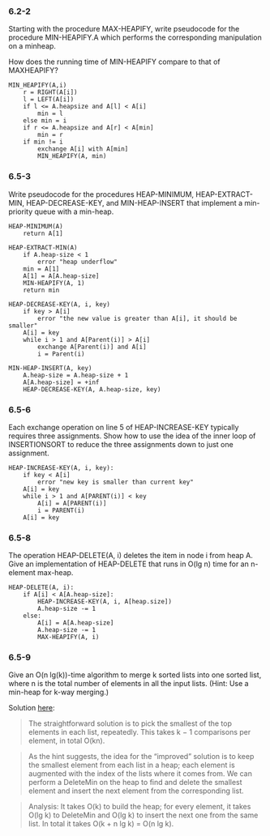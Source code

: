### 6.2-2

Starting with the procedure MAX-HEAPIFY, write pseudocode for the procedure
MIN-HEAPIFY.A which performs the corresponding manipulation on a minheap.

How does the running time of MIN-HEAPIFY compare to that of MAXHEAPIFY?

```
MIN_HEAPIFY(A,i)
	r = RIGHT(A[i])
	l = LEFT(A[i])
	if l <= A.heapsize and A[l] < A[i]
		min = l
	else min = i
	if r <= A.heapsize and A[r] < A[min]
		min = r
	if min != i
		exchange A[i] with A[min]
		MIN_HEAPIFY(A, min)
```

### 6.5-3

Write pseudocode for the procedures HEAP-MINIMUM, HEAP-EXTRACT-MIN,
HEAP-DECREASE-KEY, and MIN-HEAP-INSERT that implement a min-priority
queue with a min-heap.

```
HEAP-MINIMUM(A)
	return A[1]

HEAP-EXTRACT-MIN(A)
	if A.heap-size < 1
		error "heap underflow"
	min = A[1]
	A[1] = A[A.heap-size]
	MIN-HEAPIFY(A, 1)
	return min

HEAP-DECREASE-KEY(A, i, key)
	if key > A[i]
		error "the new value is greater than A[i], it should be smaller"
	A[i] = key
	while i > 1 and A[Parent(i)] > A[i]
		exchange A[Parent(i)] and A[i]
		i = Parent(i)

MIN-HEAP-INSERT(A, key)
	A.heap-size = A.heap-size + 1
	A[A.heap-size] = +inf
	HEAP-DECREASE-KEY(A, A.heap-size, key)
```

### 6.5-6
Each exchange operation on line 5 of HEAP-INCREASE-KEY typically requires
three assignments. Show how to use the idea of the inner loop of INSERTIONSORT
to reduce the three assignments down to just one assignment.

```
HEAP-INCREASE-KEY(A, i, key):
    if key < A[i]
        error "new key is smaller than current key"
    A[i] = key
    while i > 1 and A[PARENT(i)] < key
        A[i] = A[PARENT(i)]
        i = PARENT(i)
    A[i] = key
```

### 6.5-8
The operation HEAP-DELETE(A, i) deletes the item in node i from heap A. Give
an implementation of HEAP-DELETE that runs in O(lg n) time for an n-element
max-heap.

```
HEAP-DELETE(A, i):
	if A[i] < A[A.heap-size]:
		HEAP-INCREASE-KEY(A, i, A[heap.size])
		A.heap-size -= 1
	else:
		A[i] = A[A.heap-size]
		A.heap-size -= 1
		MAX-HEAPIFY(A, i)

```

### 6.5-9
Give an O(n lg(k))-time algorithm to merge k sorted lists into one sorted list,
where n is the total number of elements in all the input lists. (Hint: Use a min-heap
for k-way merging.)

Solution [here](http://www.bowdoin.edu/~ltoma/teaching/cs231/fall09/Homeworks/old/rest/H5-sol.pdf):

> The straightforward solution is to pick the smallest of the top elements in each list, repeatedly. This takes k − 1 comparisons per element, in total O(kn).

> As the hint suggests, the idea for the “improved” solution is to keep the smallest element from each list in a heap; each element is augmented with the index of the lists where it comes from. We can perform a DeleteMin on the heap to find and delete the smallest element and insert the next element from the corresponding list.

> Analysis: It takes O(k) to build the heap; for every element, it takes O(lg k) to DeleteMin and O(lg k) to insert the next one from the same list. In total it takes O(k + n lg k) = O(n lg k).
